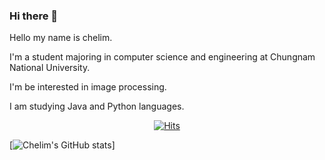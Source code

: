 ### Hi there 👋

Hello my name is chelim. 

I'm a student majoring in computer science and engineering at Chungnam National University.

I'm be interested in image processing.

I am studying Java and Python languages.

<div align=center>
	
  [![Hits](https://hits.seeyoufarm.com/api/count/incr/badge.svg?url=https%3A%2F%2Fgithub.com%2Fzzsza)](https://hits.seeyoufarm.com) 
	
 </div>

[![Chelim's GitHub stats](https://github-readme-stats.vercel.app/api?username=chelimLee&&show_icons=true&theme=dracula)]

<!--
**leecr1215/leecr1215** is a ✨ _special_ ✨ repository because its `README.md` (this file) appears on your GitHub profile.

Here are some ideas to get you started:

- 🔭 I’m currently working on ...
- 🌱 I’m currently learning ...
- 👯 I’m looking to collaborate on ...
- 🤔 I’m looking for help with ...
- 💬 Ask me about ...
- 📫 How to reach me: ...
- 😄 Pronouns: ...
- ⚡ Fun fact: ...
-->
